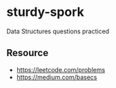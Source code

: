 # sturdy-spork
Data Structures questions practiced

## Resource
- https://leetcode.com/problems
- https://medium.com/basecs
